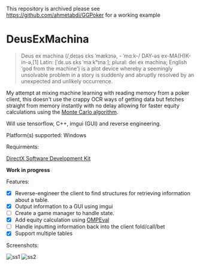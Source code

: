 This repository is archived please see https://github.com/ahmetabdi/GGPoker for a working example

# DeusExMachina

> Deus ex machina (/ˌdeɪəs ɛks ˈmækɪnə, - ˈmɑːk-/ DAY-əs ex-MA(H)K-in-ə,[1] Latin: [ˈdɛ.ʊs ɛks ˈmaːkʰɪnaː]; plural: dei ex machina; English ‘god from the machine’) is a plot device whereby a seemingly unsolvable problem in a story is suddenly and abruptly resolved by an unexpected and unlikely occurrence.

My attempt at mixing machine learning with reading memory from a poker client, this doesn't use the crappy OCR ways of getting data but fetches straight from memory instantly with no delay allowing for faster equity calculations using the [Monte Carlo algorithm](https://en.wikipedia.org/wiki/Monte_Carlo_method).

Will use tensorflow, C++, imgui (GUI) and reverse engineering.

Platform(s) supported: Windows

Requirments:

[DirectX Software Development Kit](https://www.microsoft.com/en-gb/download/details.aspx?id=6812)

**Work in progress**

Features:

- [x] Reverse-engineer the client to find structures for retrieving information about a table.
- [x] Output information to a GUI using imgui
- [ ] Create a game manager to handle state.
- [x] Add equity calculation using [OMPEval](https://github.com/zekyll/OMPEval)
- [ ] Handle inputting information back into the client fold/call/bet
- [x] Support multiple tables

Screenshots:

![ss1](screenshots/1.png)
![ss2](screenshots/2.png)
